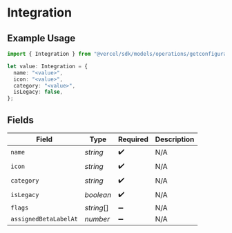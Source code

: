# Integration

## Example Usage

```typescript
import { Integration } from "@vercel/sdk/models/operations/getconfigurations.js";

let value: Integration = {
  name: "<value>",
  icon: "<value>",
  category: "<value>",
  isLegacy: false,
};
```

## Fields

| Field                 | Type                  | Required              | Description           |
| --------------------- | --------------------- | --------------------- | --------------------- |
| `name`                | *string*              | :heavy_check_mark:    | N/A                   |
| `icon`                | *string*              | :heavy_check_mark:    | N/A                   |
| `category`            | *string*              | :heavy_check_mark:    | N/A                   |
| `isLegacy`            | *boolean*             | :heavy_check_mark:    | N/A                   |
| `flags`               | *string*[]            | :heavy_minus_sign:    | N/A                   |
| `assignedBetaLabelAt` | *number*              | :heavy_minus_sign:    | N/A                   |
